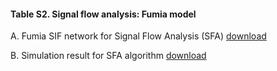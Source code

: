 #### Table S2. Signal flow analysis: Fumia model

A. Fumia SIF network for Signal Flow Analysis (SFA)
[download](http://gofile.me/3gpVt/VcAld00Jy)

B. Simulation result for SFA algorithm
[download](http://gofile.me/3gpVt/ZRQYgJwvU)

